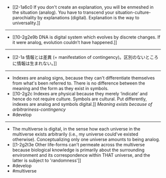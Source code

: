 - [[2-1a6c0 If you don't create an explanation, you will be enmeshed in the situation (analog). You have to transcend your situation-culture-parochiality by explanations (digital). Explanation is the way to universality.]]
---
- [[10-2g2e9b DNA is digital system which evolves by discrete changes. If it were analog, evolution couldn’t have happened.]]
---
- [[2-1a 情報とは差異 (= manifestation of contingency)。区別のないところに情報は生まれない。]]
---
- Indexes are analog signs, because they can't differentiate themselves from what's been referred to. There is no difference between the meaning and the form as they exist in symbols.
- [[10-2g2c Indexes are physical because they merely ‘indicate’ and hence do not require culture. Symbols are cultural. Put differently, indexes are analog and symbols digital.]]
*Meaning exists because of arbitrariness-contingency*
- #develop
---
- The multiverse is digital, in the sense how each universe in the multiverse exists arbitrarily (i.e., my universe could've existed otherwise). Conceptualizing only one universe amounts to being analog.
- [[1-2g2t3e Other life-forms can't permeate across the multiverse because biological knowledge is primarily about the surrounding environment and its correspondence within THAT universe, and the latter is subject to 'randomness']]
- #develop
- #multiverse
